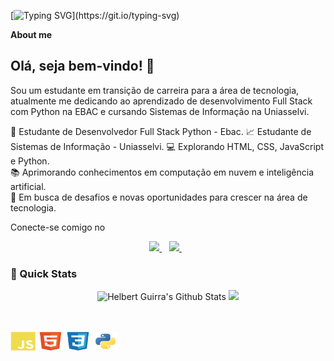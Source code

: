 [![Typing SVG](https://readme-typing-svg.herokuapp.com?font=Fira+Code&color=6793F7&size=22&center=true&vCenter=true&width=435&height=60&lines=Hi%2C+I'm+Helbert+Guirra!;Welcome+to+my+GitHub+profile!)](https://git.io/typing-svg)



**About me**
## Olá, seja bem-vindo! 👋  

Sou um estudante em transição de carreira para a área de tecnologia, atualmente me dedicando ao aprendizado de desenvolvimento Full Stack com Python na EBAC e cursando Sistemas de Informação na Uniasselvi.  

💼 Estudante de Desenvolvedor Full Stack Python - Ebac.
📈 Estudante de Sistemas de Informação - Uniasselvi.
💻 Explorando HTML, CSS, JavaScript e Python.  
📚 Aprimorando conhecimentos em computação em nuvem e inteligência artificial.  
🚀 Em busca de desafios e novas oportunidades para crescer na área de tecnologia.  

Conecte-se comigo no  



<p align='center'>
  <a href="https://github.com/helbert-guirra">
    <img src="https://img.shields.io/badge/github-%23121011.svg?&style=for-the-badge&logo=github&logoColor=white" />
  </a>&nbsp;&nbsp;
  <a href="https://www.linkedin.com/in/helbert-guirra-lisboa/">
    <img src="https://img.shields.io/badge/linkedin-%230077B5.svg?&style=for-the-badge&logo=linkedin&logoColor=white" />
  </a>&nbsp;&nbsp;
</p>

### 🚀 Quick Stats

<p align="center">
  <img width="490" src="https://github-readme-stats.vercel.app/api?username=helbert-guirra&show_icons=true&line_height=21&theme=dark" alt="Helbert Guirra's Github Stats" />
  <img width="400" src="https://github-readme-stats.vercel.app/api/top-langs/?username=helbert-guirra&layout=compact&theme=dark" />
</p>

<br/>

<div style="display: inline_block"><br>
  <img align="center" alt="helbert-Js" height="30" width="40" src="https://raw.githubusercontent.com/devicons/devicon/master/icons/javascript/javascript-plain.svg">
  <img align="center" alt="helbert-HTML" height="30" width="40" src="https://raw.githubusercontent.com/devicons/devicon/master/icons/html5/html5-original.svg">
  <img align="center" alt="helbert-CSS" height="30" width="40" src="https://raw.githubusercontent.com/devicons/devicon/master/icons/css3/css3-original.svg">
  <img align="center" alt="helbert-Python" height="30" width="40" src="https://raw.githubusercontent.com/devicons/devicon/master/icons/python/python-original.svg">
</div>




